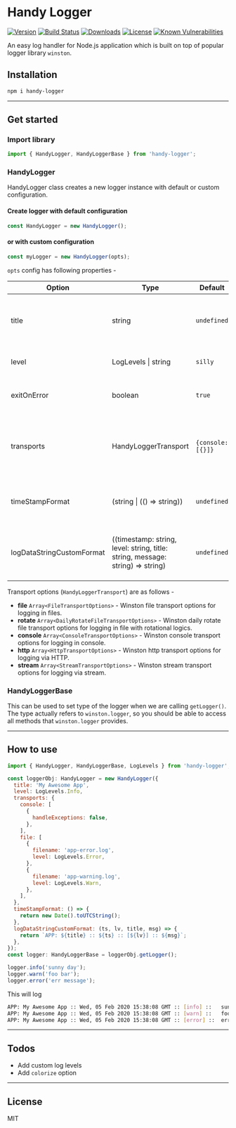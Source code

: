 # Handy Logger

[![Version](https://img.shields.io/npm/v/handy-logger)](https://www.npmjs.com/package/handy-logger)
[![Build Status](https://travis-ci.org/db-s/handy-logger.svg?branch=master)](https://travis-ci.org/db-s/handy-logger)
[![Downloads](https://img.shields.io/npm/dt/handy-logger)](https://img.shields.io/npm/dt/handy-logger)
[![License](https://img.shields.io/npm/l/handy-logger)](https://github.com/db-s/handy-logger#license)
[![Known Vulnerabilities](https://snyk.io/test/npm/handy-logger/badge.svg)](https://snyk.io/test/npm/handy-logger)

An easy log handler for Node.js application which is built on top of popular logger library `winston`.

## Installation

```sh
npm i handy-logger
```

***

## Get started

### Import library

```javascript
import { HandyLogger, HandyLoggerBase } from 'handy-logger';
```

### HandyLogger

HandyLogger class creates a new logger instance with default or custom configuration.

#### Create logger with default configuration

```javascript
const HandyLogger = new HandyLogger();
```

#### or with custom configuration

```javascript
const myLogger = new HandyLogger(opts);
```

`opts` config has following properties -

| Option                    | Type                                                                           | Default           | Description                                                                                                                                                                                                                                                       |
|---------------------------|--------------------------------------------------------------------------------|-------------------|-------------------------------------------------------------------------------------------------------------------------------------------------------------------------------------------------------------------------------------------------------------------|
| title                     | string                                                                         | `undefined`       | Application title can be provided which will be prefixed (or customized using `logDataStringCustomFormat` method) in log messages.                                                                                                                                |
| level                     | LogLevels \| string                                                            | `silly`           | Log level depending which different kind of log will be written. Read more [here](https://github.com/winstonjs/winston#logging-levels).                                                                                                                           |
| exitOnError               | boolean                                                                        | `true`            | If false, handled exceptions will not cause `process.exit`. Read more [here](https://github.com/winstonjs/winston#to-exit-or-not-to-exit).                                                                                                                                                             |
| transports                | HandyLoggerTransport                                                            | `{console: [{}]}` | A transport is essentially a storage device for your logs. Like winston, handy-logger accepts multiple transports such as `console`, `file` etc. Read more [here](https://github.com/winstonjs/winston#transports). |
| timeStampFormat           | (string \| (() => string))                                                     | `undefined`       | Custom timestamp format. It can be a string accepted by [fetcha](https://github.com/taylorhakes/fecha) module or a method that returns formatted date.                                                                                                            |
| logDataStringCustomFormat | ((timestamp: string, level: string, title: string, message: string) => string) | `undefined`       | Custom log message format. You can pass a method with timestamp, level, title and message and return a formatted string as you want.                                                                                                                              |

Transport options (`HandyLoggerTransport`) are as follows -

* __file__ `Array<FileTransportOptions>` - Winston file transport options for logging in files.
* __rotate__ `Array<DailyRotateFileTransportOptions>` - Winston daily rotate file transport options for logging in file with rotational logics.
* __console__ `Array<ConsoleTransportOptions>` - Winston console transport options for logging in console.
* __http__ `Array<HttpTransportOptions>` - Winston http transport options for logging via HTTP.
* __stream__ `Array<StreamTransportOptions>` - Winston stream transport options for logging via stream.

### HandyLoggerBase

This can be used to set type of the logger when we are calling `getLogger()`. The type actually refers to `winston.logger`, so you should be able to access all methods that `winston.logger` provides.

***

## How to use

```javascript
import { HandyLogger, HandyLoggerBase, LogLevels } from 'handy-logger';

const loggerObj: HandyLogger = new HandyLogger({
  title: 'My Awesome App',
  level: LogLevels.Info,
  transports: {
    console: [
      {
        handleExceptions: false,
      },
    ],
    file: [
      {
        filename: 'app-error.log',
        level: LogLevels.Error,
      },
      {
        filename: 'app-warning.log',
        level: LogLevels.Warn,
      },
    ],
  },
  timeStampFormat: () => {
    return new Date().toUTCString();
  },
  logDataStringCustomFormat: (ts, lv, title, msg) => {
    return `APP: ${title} :: ${ts} :: [${lv}] :: ${msg}`;
  },
});
const logger: HandyLoggerBase = loggerObj.getLogger();

logger.info('sunny day');
logger.warn('foo bar');
logger.error('err message');
```

This will log

```sh
APP: My Awesome App :: Wed, 05 Feb 2020 15:38:08 GMT :: [info] :: 	sunny day
APP: My Awesome App :: Wed, 05 Feb 2020 15:38:08 GMT :: [warn] :: 	foo bar
APP: My Awesome App :: Wed, 05 Feb 2020 15:38:08 GMT :: [error] :: 	err message
```

***

## Todos

* Add custom log levels
* Add `colorize` option

***

## License

MIT
